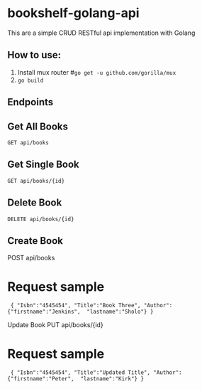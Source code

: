 # bookshelf-golang-api
This are a simple CRUD RESTful api implementation with Golang


## How to use:
1. Install mux router
#`go get -u github.com/gorilla/mux`
2. `go build `

## Endpoints

## Get All Books
`GET api/books`

## Get Single Book
`GET api/books/{id}`

## Delete Book
`DELETE api/books/{id}`

## Create Book
POST api/books

# Request sample
`` {
   "Isbn":"4545454",
   "Title":"Book Three",
   "Author":{"firstname":"Jenkins",  "lastname":"Sholo"}
  }``

Update Book
PUT api/books/{id}

# Request sample
`` {
   "Isbn":"4545454",
   "Title":"Updated Title",
   "Author":{"firstname":"Peter",  "lastname":"Kirk"}
  }``

